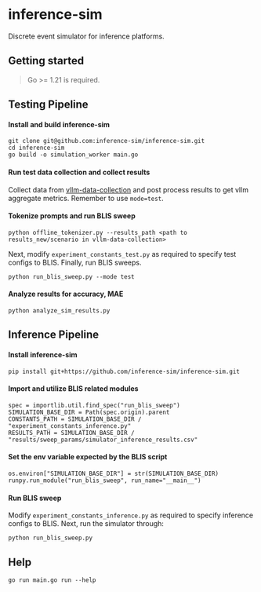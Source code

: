 # inference-sim

Discrete event simulator for inference platforms.

## Getting started

> Go >= 1.21 is required.

## Testing Pipeline

#### Install and build inference-sim

```shell
git clone git@github.com:inference-sim/inference-sim.git
cd inference-sim
go build -o simulation_worker main.go
```

#### Run test data collection and collect results

Collect data from [vllm-data-collection](https://github.com/inference-sim/vllm-data-collection) and post process results to get vllm aggregate metrics. Remember to use `mode=test`. 

#### Tokenize prompts and run BLIS sweep

```shell
python offline_tokenizer.py --results_path <path to results_new/scenario in vllm-data-collection>
```

Next, modify `experiment_constants_test.py` as required to specify test configs to BLIS. Finally, run BLIS sweeps.

```shell
python run_blis_sweep.py --mode test
```

#### Analyze results for accuracy, MAE

```shell
python analyze_sim_results.py
```

## Inference Pipeline

#### Install inference-sim

```shell
pip install git+https://github.com/inference-sim/inference-sim.git
```

#### Import and utilize BLIS related modules

```shell
spec = importlib.util.find_spec("run_blis_sweep")
SIMULATION_BASE_DIR = Path(spec.origin).parent
CONSTANTS_PATH = SIMULATION_BASE_DIR / "experiment_constants_inference.py"
RESULTS_PATH = SIMULATION_BASE_DIR / "results/sweep_params/simulator_inference_results.csv"
```

#### Set the env variable expected by the BLIS script

```shell
os.environ["SIMULATION_BASE_DIR"] = str(SIMULATION_BASE_DIR)
runpy.run_module("run_blis_sweep", run_name="__main__")
```

#### Run BLIS sweep

Modify `experiment_constants_inference.py` as required to specify inference configs to BLIS. Next, run the simulator through:

```shell
python run_blis_sweep.py
```

<!-- ### Obtain best model for your model x GPU (blackbox docs - retaining in comments for future reference)

For this, you need the vllm profiling data from actual runs of the model x GPU you want to test. This is an example for `Qwen/Qwen-2-1.5b` on NVIDIA L4 GPU, but a similar approach would be followed for any other LLM. Let us say you keep the vllm profiling results in `results/qwen2-1.5b/sweep/`. 

* Go to `optimizer_qwen2-1.5b_config.yaml` and edit the `vllm_dir` field to `./results/qwen2-1.5b/sweep/`.
* In the same file, edit `tokens_dir` field to where you stored the output tokens for the model: e.g, `data/output_tokens_2025-06-30_tokenized.json`
* Now run the blackbox optimizer:

```shell
python run_optimizer.py --config_file optimizer_qwen2-1.5b_config.yaml
```
-->

## Help

```shell
go run main.go run --help
```
